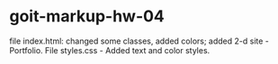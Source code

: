 # goit-markup-hw-04
 file index.html: changed some classes, added colors;
 added 2-d site - Portfolio.
 File styles.css - Added text and color styles.

